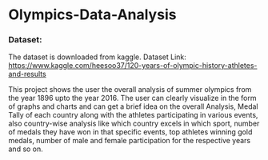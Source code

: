 # Olympics-Data-Analysis

### Dataset:
The dataset is downloaded from kaggle. Dataset Link: https://www.kaggle.com/heesoo37/120-years-of-olympic-history-athletes-and-results

This project shows the user the overall analysis of summer olympics from the year 1896 upto the year 2016. The user can clearly visualize in the 
form of graphs and charts and can get a brief idea on the overall Analysis, Medal Tally of each country along with the athletes participating in 
various events, also country-wise analysis like which country excels in which sport, number of medals they have won in that specific events, top athletes
winning gold medals, number of male and female participation for the respective years and so on.
